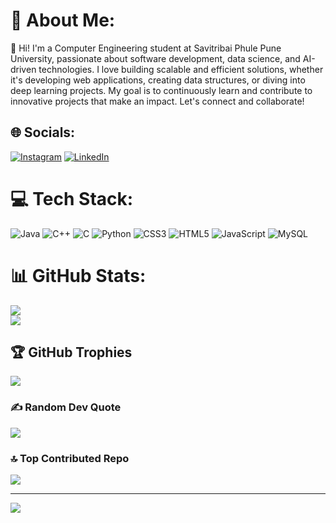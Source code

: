 # 💫 About Me:
👋 Hi! I'm a Computer Engineering student at Savitribai Phule Pune University, passionate about software development, data science, and AI-driven technologies. I love building scalable and efficient solutions, whether it's developing web applications, creating data structures, or diving into deep learning projects. My goal is to continuously learn and contribute to innovative projects that make an impact. Let's connect and collaborate!


## 🌐 Socials:
[![Instagram](https://img.shields.io/badge/Instagram-%23E4405F.svg?logo=Instagram&logoColor=white)](https://instagram.com/atharva_7803_) [![LinkedIn](https://img.shields.io/badge/LinkedIn-%230077B5.svg?logo=linkedin&logoColor=white)](https://linkedin.com/in/atharva-bhoite-98b672213) 

# 💻 Tech Stack:
![Java](https://img.shields.io/badge/java-%23ED8B00.svg?style=for-the-badge&logo=openjdk&logoColor=white) ![C++](https://img.shields.io/badge/c++-%2300599C.svg?style=for-the-badge&logo=c%2B%2B&logoColor=white) ![C](https://img.shields.io/badge/c-%2300599C.svg?style=for-the-badge&logo=c&logoColor=white) ![Python](https://img.shields.io/badge/python-3670A0?style=for-the-badge&logo=python&logoColor=ffdd54) ![CSS3](https://img.shields.io/badge/css3-%231572B6.svg?style=for-the-badge&logo=css3&logoColor=white) ![HTML5](https://img.shields.io/badge/html5-%23E34F26.svg?style=for-the-badge&logo=html5&logoColor=white) ![JavaScript](https://img.shields.io/badge/javascript-%23323330.svg?style=for-the-badge&logo=javascript&logoColor=%23F7DF1E) ![MySQL](https://img.shields.io/badge/mysql-4479A1.svg?style=for-the-badge&logo=mysql&logoColor=white)

# 📊 GitHub Stats:
![](https://github-readme-streak-stats.herokuapp.com/?user=atharva7803&theme=discord_old_blurple&hide_border=false)<br/>
![](https://github-readme-stats.vercel.app/api/top-langs/?username=atharva7803&theme=discord_old_blurple&hide_border=false&include_all_commits=false&count_private=false&layout=compact)

## 🏆 GitHub Trophies
![](https://github-profile-trophy.vercel.app/?username=atharva7803&theme=radical&no-frame=false&no-bg=true&margin-w=4)

### ✍️ Random Dev Quote
![](https://quotes-github-readme.vercel.app/api?type=horizontal&theme=radical)

### 🔝 Top Contributed Repo
![](https://github-contributor-stats.vercel.app/api?username=atharva7803&limit=5&theme=dark&combine_all_yearly_contributions=true)

---
[![](https://visitcount.itsvg.in/api?id=atharva7803&icon=0&color=0)](https://visitcount.itsvg.in)

<!-- Proudly created with GPRM ( https://gprm.itsvg.in ) -->

